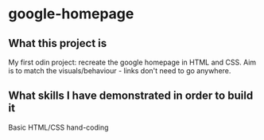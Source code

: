 # google-homepage

## What this project is
My first odin project: recreate the google homepage in HTML and CSS. Aim is to match the visuals/behaviour - links don't need to go anywhere.

## What skills I have demonstrated in order to build it
Basic HTML/CSS hand-coding